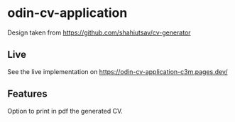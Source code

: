 # odin-cv-application
Design taken from https://github.com/shahiutsav/cv-generator

## Live
See the live implementation on https://odin-cv-application-c3m.pages.dev/

## Features
Option to print in pdf the generated CV.
